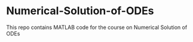 # Numerical-Solution-of-ODEs
This repo contains MATLAB code for the course on Numerical Solution of ODEs
